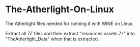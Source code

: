 # The-Atherlight-On-Linux
The Atherlight files needed for running it with WINE on Linux.

Extract all 7Z files and then extract "resources.assets.7z" into "TheAtherlight_Data" when that is extracted.
